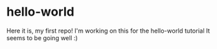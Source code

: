 # hello-world
Here it is, my first repo!
I'm working on this for the hello-world tutorial
It seems to be going well :)
